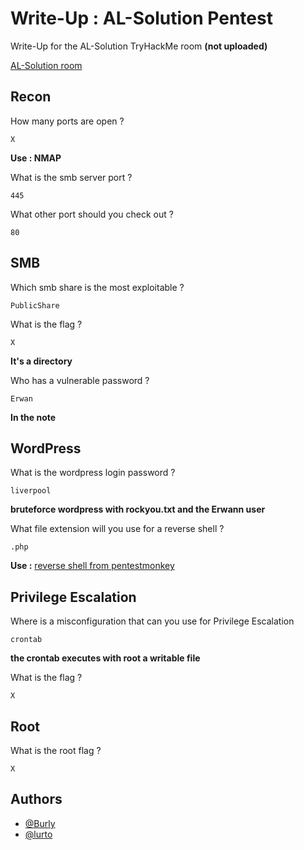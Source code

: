 
# Write-Up : AL-Solution Pentest

Write-Up for the AL-Solution TryHackMe room **(not uploaded)**

[AL-Solution room](https://github.com/lurto) 



## Recon

How many ports are open ?

```
X
```
**Use : NMAP**

What is the smb server port ?

```
445
```

What other port should you check out ?

```
80
```

## SMB

Which smb share is the most exploitable ?

```
PublicShare
```

What is the flag ?

```
X
```
**It's a directory**

Who has a vulnerable password ? 

```
Erwan
```
**In the note**

## WordPress

What is the wordpress login password ?

```
liverpool
```
**bruteforce wordpress with rockyou.txt and the Erwann user**

What file extension will you use for a reverse shell ?

```
.php
```
**Use :** [reverse shell from pentestmonkey](https://github.com/pentestmonkey/php-reverse-shell) 

## Privilege Escalation

Where is a misconfiguration that can you use for Privilege Escalation

```
crontab
```
**the crontab executes with root a writable file**

What is the flag ?

```
X
```

## Root

What is the root flag ?

```
X
```
## Authors

- [@Burly](https://github.com/Burly0)
- [@lurto](https://www.github.com/lurto)

